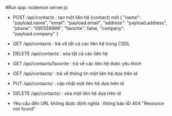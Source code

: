 #Run app:
nodemon server.js

- POST /api/contacts : tạo một liên hệ (contact) mới
{
    "name": "payload.name",
    "email": "payload.email",
    "address": "payload.address",
    "phone": "095559999",
    "favorite": false,
    "company": "payload.company"
}
- GET /api/contacts : trả về tất cả các liên hệ trong CSDL

- DELETE /api/contacts : xóa tất cả các liên hệ

- GET /api/contacts/favorite : trả về các liên hệ được yêu thích

- GET /api/contacts/<contact-id> : trả về thông tin một liên hệ dựa trên id

- PUT /api/contacts/<contact-id> : cập nhật một liên hệ dựa trên id

- DELETE /api/contacts/<contact-id> : xóa một liên hệ dựa trên id

- Yêu cầu đến URL không được định nghĩa : thông báo lỗi 404 "Resource not found"
